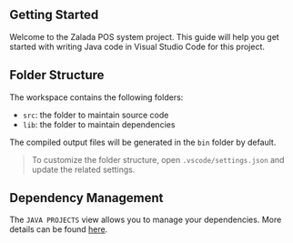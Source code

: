 ## Getting Started

Welcome to the Zalada POS system project. This guide will help you get started with writing Java code in Visual Studio Code for this project.

## Folder Structure

The workspace contains the following folders:

- `src`: the folder to maintain source code
- `lib`: the folder to maintain dependencies

The compiled output files will be generated in the `bin` folder by default.

> To customize the folder structure, open `.vscode/settings.json` and update the related settings.

## Dependency Management

The `JAVA PROJECTS` view allows you to manage your dependencies. More details can be found [here](https://github.com/microsoft/vscode-java-dependency#manage-dependencies).
